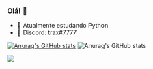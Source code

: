 ### Olá! 👋

- 🍃 Atualmente estudando Python
- 🍭 Discord: trax#7777

[![Anurag's GitHub stats](https://github-readme-stats.vercel.app/api/top-langs/?username=traxbolado&theme=cobalt)](https://github.com/anuraghazra/github-readme-stats)
![Anurag's GitHub stats](https://github-readme-stats.vercel.app/api?username=traxbolado&theme=cobalt&hide=contribs,prs)

<img src="https://cdn.jsdelivr.net/gh/devicons/devicon/icons/python/python-original.svg" />
